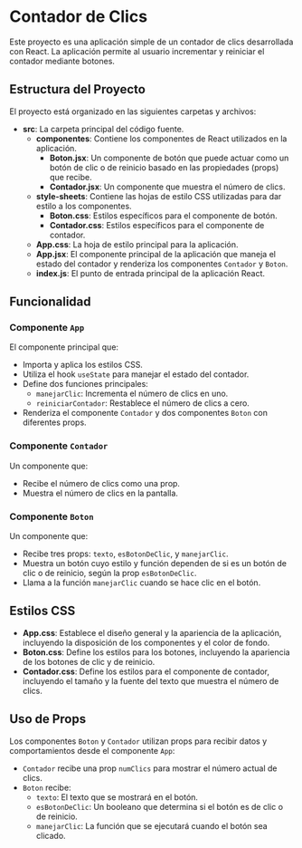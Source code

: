 # Contador de Clics

Este proyecto es una aplicación simple de un contador de clics desarrollada con React. La aplicación permite al usuario incrementar y reiniciar el contador mediante botones.

## Estructura del Proyecto

El proyecto está organizado en las siguientes carpetas y archivos:

- **src**: La carpeta principal del código fuente.
  - **componentes**: Contiene los componentes de React utilizados en la aplicación.
    - **Boton.jsx**: Un componente de botón que puede actuar como un botón de clic o de reinicio basado en las propiedades (props) que recibe.
    - **Contador.jsx**: Un componente que muestra el número de clics.
  - **style-sheets**: Contiene las hojas de estilo CSS utilizadas para dar estilo a los componentes.
    - **Boton.css**: Estilos específicos para el componente de botón.
    - **Contador.css**: Estilos específicos para el componente de contador.
  - **App.css**: La hoja de estilo principal para la aplicación.
  - **App.jsx**: El componente principal de la aplicación que maneja el estado del contador y renderiza los componentes `Contador` y `Boton`.
  - **index.js**: El punto de entrada principal de la aplicación React.

## Funcionalidad

### Componente `App`

El componente principal que:
- Importa y aplica los estilos CSS.
- Utiliza el hook `useState` para manejar el estado del contador.
- Define dos funciones principales:
  - `manejarClic`: Incrementa el número de clics en uno.
  - `reiniciarContador`: Restablece el número de clics a cero.
- Renderiza el componente `Contador` y dos componentes `Boton` con diferentes props.

### Componente `Contador`

Un componente que:
- Recibe el número de clics como una prop.
- Muestra el número de clics en la pantalla.

### Componente `Boton`

Un componente que:
- Recibe tres props: `texto`, `esBotonDeClic`, y `manejarClic`.
- Muestra un botón cuyo estilo y función dependen de si es un botón de clic o de reinicio, según la prop `esBotonDeClic`.
- Llama a la función `manejarClic` cuando se hace clic en el botón.

## Estilos CSS

- **App.css**: Establece el diseño general y la apariencia de la aplicación, incluyendo la disposición de los componentes y el color de fondo.
- **Boton.css**: Define los estilos para los botones, incluyendo la apariencia de los botones de clic y de reinicio.
- **Contador.css**: Define los estilos para el componente de contador, incluyendo el tamaño y la fuente del texto que muestra el número de clics.

## Uso de Props

Los componentes `Boton` y `Contador` utilizan props para recibir datos y comportamientos desde el componente `App`:
- `Contador` recibe una prop `numClics` para mostrar el número actual de clics.
- `Boton` recibe:
  - `texto`: El texto que se mostrará en el botón.
  - `esBotonDeClic`: Un booleano que determina si el botón es de clic o de reinicio.
  - `manejarClic`: La función que se ejecutará cuando el botón sea clicado.
